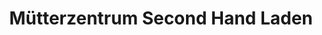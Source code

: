 ---
title: "Mütterzentrum Second Hand Laden"
url: /moessingen/muetterzentrum-second-hand-laden/
shop: Gebrauchtwaren
---